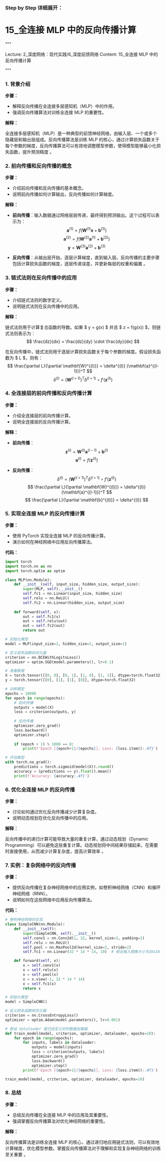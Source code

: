 ### Step by Step 详细展开：

# 15_全连接 MLP 中的反向传播计算


"""

Lecture: 2_深度网络：现代实践/6_深度前馈网络
Content: 15_全连接 MLP 中的反向传播计算

"""


### 1. 背景介绍
**步骤：**

- 解释反向传播在全连接多层感知机（MLP）中的作用。
- 强调反向传播算法对训练全连接 MLP 的重要性。

**解释：**

全连接多层感知机（MLP）是一种典型的前馈神经网络，由输入层、一个或多个隐藏层和输出层组成。反向传播算法是训练 MLP 的核心，通过计算损失函数关于每个参数的梯度，反向传播算法可以有效地调整模型参数，使得模型能够最小化损失函数，提升预测精度  。

### 2. 前向传播和反向传播的概念
**步骤：**

- 介绍前向传播和反向传播的基本概念。
- 说明前向传播如何计算输出，反向传播如何计算梯度。

**解释：**

- **前向传播**：输入数据通过网络层层传递，最终得到预测输出。这个过程可以表示为：
  $$
  \mathbf{a}^{(1)} = f(\mathbf{W}^{(1)} \mathbf{x} + \mathbf{b}^{(1)})
  $$
  $$
  \mathbf{a}^{(2)} = f(\mathbf{W}^{(2)} \mathbf{a}^{(1)} + \mathbf{b}^{(2)})
  $$
  $$
  \mathbf{y} = \mathbf{W}^{(3)} \mathbf{a}^{(2)} + \mathbf{b}^{(3)}
  $$

- **反向传播**：从输出层开始，逐层计算梯度，直到输入层。反向传播的主要步骤包括计算损失函数的梯度，逐层传递误差，并更新每层的权重和偏置  。

### 3. 链式法则在反向传播中的应用
**步骤：**

- 介绍链式法则的数学定义。
- 说明链式法则在反向传播中的应用。

**解释：**

链式法则用于计算复合函数的导数。如果 $ y = g(x) $ 并且 $ z = f(g(x)) $，则链式法则表示为：
$$ \frac{dz}{dx} = \frac{dz}{dy} \cdot \frac{dy}{dx} $$

在反向传播中，链式法则用于逐层计算损失函数关于每个参数的梯度。假设损失函数为 $ L $，则有：
$$ \frac{\partial L}{\partial \mathbf{W}^{(l)}} = \delta^{(l)} (\mathbf{a}^{(l-1)})^T $$
$$ \delta^{(l)} = \left( \mathbf{W}^{(l+1)} \right)^T \delta^{(l+1)} \circ f'(\mathbf{z}^{(l)}) $$

### 4. 全连接层的前向传播和反向传播计算
**步骤：**

- 介绍全连接层的前向传播计算。
- 说明全连接层的反向传播计算。

**解释：**

- **前向传播**：
  $$
  \mathbf{z}^{(l)} = \mathbf{W}^{(l)} \mathbf{a}^{(l-1)} + \mathbf{b}^{(l)}
  $$
  $$
  \mathbf{a}^{(l)} = f(\mathbf{z}^{(l)})
  $$

- **反向传播**：
  $$
  \delta^{(l)} = \left( \mathbf{W}^{(l+1)} \right)^T \delta^{(l+1)} \circ f'(\mathbf{z}^{(l)})
  $$
  $$
  \frac{\partial L}{\partial \mathbf{W}^{(l)}} = \delta^{(l)} (\mathbf{a}^{(l-1)})^T
  $$
  $$
  \frac{\partial L}{\partial \mathbf{b}^{(l)}} = \delta^{(l)}
  $$

### 5. 实现全连接 MLP 的反向传播计算
**步骤：**

- 使用 PyTorch 实现全连接 MLP 的反向传播计算。
- 演示如何在神经网络中应用反向传播算法。

**代码：**

```python
import torch
import torch.nn as nn
import torch.optim as optim

class MLP(nn.Module):
    def __init__(self, input_size, hidden_size, output_size):
        super(MLP, self).__init__()
        self.fc1 = nn.Linear(input_size, hidden_size)
        self.relu = nn.ReLU()
        self.fc2 = nn.Linear(hidden_size, output_size)
    
    def forward(self, x):
        out = self.fc1(x)
        out = self.relu(out)
        out = self.fc2(out)
        return out

# 初始化模型
model = MLP(input_size=2, hidden_size=2, output_size=1)

# 定义损失函数和优化器
criterion = nn.BCEWithLogitsLoss()
optimizer = optim.SGD(model.parameters(), lr=0.1)

# 准备数据
X = torch.tensor([[0, 0], [0, 1], [1, 0], [1, 1]], dtype=torch.float32)
y = torch.tensor([[0], [1], [1], [0]], dtype=torch.float32)

# 训练模型
epochs = 10000
for epoch in range(epochs):
    # 前向传播
    outputs = model(X)
    loss = criterion(outputs, y)
    
    # 反向传播
    optimizer.zero_grad()
    loss.backward()
    optimizer.step()
    
    if (epoch + 1) % 1000 == 0:
        print(f'Epoch [{epoch+1}/{epochs}], Loss: {loss.item():.4f}')

# 评估模型
with torch.no_grad():
    predictions = torch.sigmoid(model(X)).round()
    accuracy = (predictions == y).float().mean()
    print(f'Accuracy: {accuracy:.4f}')
```

### 6. 优化全连接 MLP 的反向传播
**步骤：**

- 讨论如何通过优化反向传播减少计算复杂度。
- 说明动态规划在优化反向传播中的应用。

**解释：**

反向传播中的递归计算可能导致大量的重复计算，通过动态规划（Dynamic Programming）可以避免这些重复计算。动态规划将中间结果存储起来，在需要时直接使用，从而减少计算复杂度，提高计算效率  。

### 7. 实例：复杂网络中的反向传播
**步骤：**

- 提供反向传播在复杂神经网络中的应用实例，如卷积神经网络（CNN）和循环神经网络（RNN）。
- 说明如何在这些网络中应用反向传播算法。

**代码：**

```python
# 卷积神经网络的实现
class SimpleCNN(nn.Module):
    def __init__(self):
        super(SimpleCNN, self).__init__()
        self.conv1 = nn.Conv2d(1, 32, kernel_size=3, padding=1)
        self.relu = nn.ReLU()
        self.pool = nn.MaxPool2d(kernel_size=2, stride=2)
        self.fc1 = nn.Linear(32 * 14 * 14, 10)  # 假设输入图像大小为28x28

    def forward(self, x):
        x = self.conv1(x)
        x = self.relu(x)
        x = self.pool(x)
        x = x.view(-1, 32 * 14 * 14)
        x = self.fc1(x)
        return x

# 初始化模型
model = SimpleCNN()

# 定义损失函数和优化器
criterion = nn.CrossEntropyLoss()
optimizer = optim.Adam(model.parameters(), lr=0.001)

# 假设 dataloader 是已经定义好的数据加载器
def train_model(model, criterion, optimizer, dataloader, epochs=10):
    for epoch in range(epochs):
        for inputs, labels in dataloader:
            outputs = model(inputs)
            loss = criterion(outputs, labels)
            optimizer.zero_grad()
            loss.backward()
            optimizer.step()
        print(f'Epoch [{epoch+1}/{epochs}], Loss: {loss.item():.4f}')

train_model(model, criterion, optimizer, dataloader, epochs=10)
```

### 8. 总结
**步骤：**

- 总结反向传播在全连接 MLP 中的应用及其重要性。
- 强调掌握反向传播算法对优化神经网络的重要性。

**解释：**

反向传播算法是训练全连接 MLP 的核心，通过递归地应用链式法则，可以有效地计算梯度，优化模型参数。掌握反向传播算法对于理解和实现复杂神经网络的训练至关重要  。